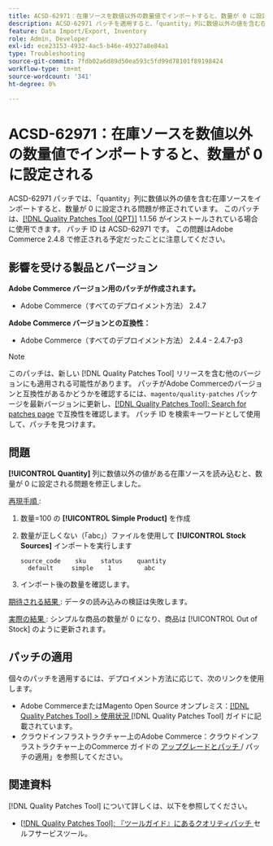 ```yaml
---
title: ACSD-62971：在庫ソースを数値以外の数量値でインポートすると、数量が 0 に設定される
description: ACSD-62971 パッチを適用すると、「quantity」列に数値以外の値を含む在庫ソースを読み込むと、数量が 0 に設定されるAdobe Commerceの問題が修正されます。
feature: Data Import/Export, Inventory
role: Admin, Developer
exl-id: ece23153-4932-4ac5-b46e-49327a8e84a1
type: Troubleshooting
source-git-commit: 7fdb02a6d89d50ea593c5fd99d78101f89198424
workflow-type: tm+mt
source-wordcount: '341'
ht-degree: 0%

---
```


# ACSD-62971：在庫ソースを数値以外の数量値でインポートすると、数量が 0 に設定される

ACSD-62971 パッチでは、「quantity」列に数値以外の値を含む在庫ソースをインポートすると、数量が 0 に設定される問題が修正されています。 このパッチは、[[!DNL Quality Patches Tool (QPT)]](/help/tools/quality-patches-tool/quality-patches-tool-to-self-serve-quality-patches.md) 1.1.56 がインストールされている場合に使用できます。 パッチ ID は ACSD-62971 です。 この問題はAdobe Commerce 2.4.8 で修正される予定だったことに注意してください。

## 影響を受ける製品とバージョン

**Adobe Commerce バージョン用のパッチが作成されます。**

* Adobe Commerce（すべてのデプロイメント方法） 2.4.7

**Adobe Commerce バージョンとの互換性：**

* Adobe Commerce（すべてのデプロイメント方法） 2.4.4 - 2.4.7-p3

>[!NOTE]
>
>このパッチは、新しい [!DNL Quality Patches Tool] リリースを含む他のバージョンにも適用される可能性があります。 パッチがAdobe Commerceのバージョンと互換性があるかどうかを確認するには、`magento/quality-patches` パッケージを最新バージョンに更新し、[[!DNL Quality Patches Tool]: Search for patches page](https://experienceleague.adobe.com/tools/commerce-quality-patches/index.html) で互換性を確認します。 パッチ ID を検索キーワードとして使用して、パッチを見つけます。

## 問題

**[!UICONTROL Quantity]** 列に数値以外の値がある在庫ソースを読み込むと、数量が 0 に設定される問題を修正しました。

<u> 再現手順 </u>:

1. 数量=100 の **[!UICONTROL Simple Product]** を作成
1. 数量が正しくない（「abc」）ファイルを使用して **[!UICONTROL Stock Sources]** インポートを実行します

   ```table
   source_code    sku    status    quantity
     default     simple    1         abc
   ```

1. インポート後の数量を確認します。

<u> 期待される結果 </u>:
データの読み込みの検証は失敗します。

<u> 実際の結果 </u>:
シンプルな商品の数量が 0 になり、商品は [!UICONTROL Out of Stock] のように更新されます。

## パッチの適用

個々のパッチを適用するには、デプロイメント方法に応じて、次のリンクを使用します。

* Adobe CommerceまたはMagento Open Source オンプレミス：[[!DNL Quality Patches Tool] > 使用状況 ](/help/tools/quality-patches-tool/usage.md)[!DNL Quality Patches Tool] ガイドに記載されています。
* クラウドインフラストラクチャー上のAdobe Commerce：クラウドインフラストラクチャー上のCommerce ガイドの [ アップグレードとパッチ ](https://experienceleague.adobe.com/docs/commerce-cloud-service/user-guide/develop/upgrade/apply-patches.html)/ パッチの適用」を参照してください。

## 関連資料

[!DNL Quality Patches Tool] について詳しくは、以下を参照してください。

* [[!DNL Quality Patches Tool]: 『ツールガイド』にあるクオリティパッチ ](/help/tools/quality-patches-tool/quality-patches-tool-to-self-serve-quality-patches.md) セルフサービスツール。
